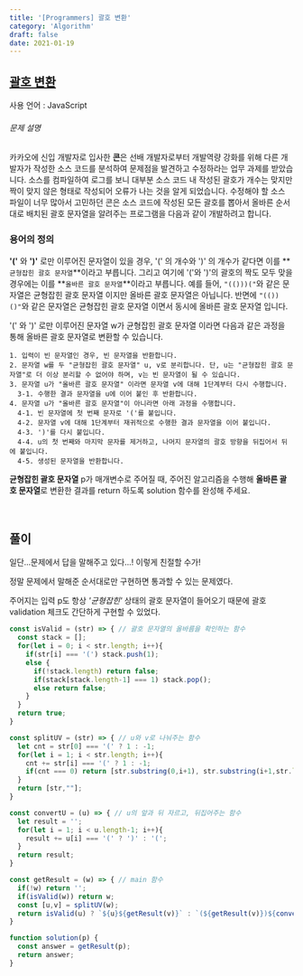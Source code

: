 ```yaml
---
title: '[Programmers] 괄호 변환'
category: 'Algorithm'
draft: false
date: 2021-01-19
---
```


[괄호 변환]: https://programmers.co.kr/learn/courses/30/lessons/60058

## [괄호 변환]

사용 언어 : JavaScript

###### 문제 설명

카카오에 신입 개발자로 입사한 **콘**은 선배 개발자로부터 개발역량 강화를 위해 다른 개발자가 작성한 소스 코드를 분석하여 문제점을 발견하고 수정하라는 업무 과제를 받았습니다. 소스를 컴파일하여 로그를 보니 대부분 소스 코드 내 작성된 괄호가 개수는 맞지만 짝이 맞지 않은 형태로 작성되어 오류가 나는 것을 알게 되었습니다.
수정해야 할 소스 파일이 너무 많아서 고민하던 콘은 소스 코드에 작성된 모든 괄호를 뽑아서 올바른 순서대로 배치된 괄호 문자열을 알려주는 프로그램을 다음과 같이 개발하려고 합니다.

### 용어의 정의

**'('** 와 **')'** 로만 이루어진 문자열이 있을 경우, '(' 의 개수와 ')' 의 개수가 같다면 이를 **`균형잡힌 괄호 문자열`**이라고 부릅니다.
그리고 여기에 '('와 ')'의 괄호의 짝도 모두 맞을 경우에는 이를 **`올바른 괄호 문자열`**이라고 부릅니다.
예를 들어, `"(()))("`와 같은 문자열은 균형잡힌 괄호 문자열 이지만 올바른 괄호 문자열은 아닙니다.
반면에 `"(())()"`와 같은 문자열은 균형잡힌 괄호 문자열 이면서 동시에 올바른 괄호 문자열 입니다.

'(' 와 ')' 로만 이루어진 문자열 w가 균형잡힌 괄호 문자열 이라면 다음과 같은 과정을 통해 올바른 괄호 문자열로 변환할 수 있습니다.

```
1. 입력이 빈 문자열인 경우, 빈 문자열을 반환합니다. 
2. 문자열 w를 두 "균형잡힌 괄호 문자열" u, v로 분리합니다. 단, u는 "균형잡힌 괄호 문자열"로 더 이상 분리할 수 없어야 하며, v는 빈 문자열이 될 수 있습니다. 
3. 문자열 u가 "올바른 괄호 문자열" 이라면 문자열 v에 대해 1단계부터 다시 수행합니다. 
  3-1. 수행한 결과 문자열을 u에 이어 붙인 후 반환합니다. 
4. 문자열 u가 "올바른 괄호 문자열"이 아니라면 아래 과정을 수행합니다. 
  4-1. 빈 문자열에 첫 번째 문자로 '('를 붙입니다. 
  4-2. 문자열 v에 대해 1단계부터 재귀적으로 수행한 결과 문자열을 이어 붙입니다. 
  4-3. ')'를 다시 붙입니다. 
  4-4. u의 첫 번째와 마지막 문자를 제거하고, 나머지 문자열의 괄호 방향을 뒤집어서 뒤에 붙입니다. 
  4-5. 생성된 문자열을 반환합니다.
```

**균형잡힌 괄호 문자열** p가 매개변수로 주어질 때, 주어진 알고리즘을 수행해 **올바른 괄호 문자열**로 변환한 결과를 return 하도록 solution 함수를 완성해 주세요.

<br>

## 풀이

일단...문제에서 답을 말해주고 있다...! 이렇게 친절할 수가!

정말 문제에서 말해준 순서대로만 구현하면 통과할 수 있는 문제였다. 

주어지는 입력 p도 항상 *'균형잡힌'* 상태의 괄호 문자열이 들어오기 때문에 괄호 validation 체크도 간단하게 구현할 수 있었다.

```js
const isValid = (str) => { // 괄호 문자열의 올바름을 확인하는 함수
  const stack = [];
  for(let i = 0; i < str.length; i++){
    if(str[i] === '(') stack.push(1);
    else {
      if(!stack.length) return false;
      if(stack[stack.length-1] === 1) stack.pop();
      else return false;
    }
  }
  return true;
}

const splitUV = (str) => { // u와 v로 나눠주는 함수
  let cnt = str[0] === '(' ? 1 : -1;
  for(let i = 1; i < str.length; i++){
    cnt += str[i] === '(' ? 1 : -1;
    if(cnt === 0) return [str.substring(0,i+1), str.substring(i+1,str.length)];
  }
  return [str,""];
}

const convertU = (u) => { // u의 앞과 뒤 자르고, 뒤집어주는 함수
  let result = '';
  for(let i = 1; i < u.length-1; i++){
    result += u[i] === '(' ? ')' : '(';
  }
  return result;
}

const getResult = (w) => { // main 함수
  if(!w) return '';
  if(isValid(w)) return w;
  const [u,v] = splitUV(w);
  return isValid(u) ? `${u}${getResult(v)}` : `(${getResult(v)})${convertU(u)}`;
}

function solution(p) {
  const answer = getResult(p);
  return answer;
}
```

 

